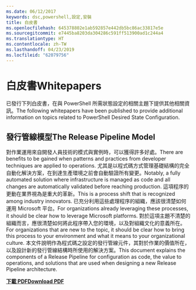 ```yaml
---
ms.date: 06/12/2017
keywords: dsc,powershell,設定,安裝
title: 白皮書
ms.openlocfilehash: 645378802e1ab592857e442db5bc86ac33817e5e
ms.sourcegitcommit: e7445ba8203da304286c591ff513900ad1c244a4
ms.translationtype: HT
ms.contentlocale: zh-TW
ms.lasthandoff: 04/23/2019
ms.locfileid: "62079756"
---
```

# <a name="whitepapers"></a><span data-ttu-id="60005-103">白皮書</span><span class="sxs-lookup"><span data-stu-id="60005-103">Whitepapers</span></span>

<span data-ttu-id="60005-104">已發行下列白皮書，在與 PowerShell 所需狀態設定的相關主題下提供其他相關資訊。</span><span class="sxs-lookup"><span data-stu-id="60005-104">The following whitepapers have been published to provide additional information on topics related to PowerShell Desired State Configuration.</span></span>

## <a name="the-release-pipeline-model"></a><span data-ttu-id="60005-105">發行管線模型</span><span class="sxs-lookup"><span data-stu-id="60005-105">The Release Pipeline Model</span></span>
<span data-ttu-id="60005-106">對作業運用來自開發人員技術的模式與實例時，可以獲得許多好處。</span><span class="sxs-lookup"><span data-stu-id="60005-106">There are benefits to be gained when patterns and practices from developer techniques are applied to operations.</span></span> <span data-ttu-id="60005-107">尤其是以程式碼方式管理基礎結構的完全自動化解決方案，在到達生產環境之前會自動驗證所有變更。</span><span class="sxs-lookup"><span data-stu-id="60005-107">Notably, a fully automated solution where infrastructure is managed as code and all changes are automatically validated before reaching production.</span></span> <span data-ttu-id="60005-108">這項程序的更動在業界視為是重大的革新。</span><span class="sxs-lookup"><span data-stu-id="60005-108">This is a process shift that is recognized among industry innovators.</span></span> <span data-ttu-id="60005-109">已充分利用這些處理程序的組織，應該很清楚如何運用 Microsoft 平台。</span><span class="sxs-lookup"><span data-stu-id="60005-109">For organizations already leveraging these processes, it should be clear how to leverage Microsoft platforms.</span></span> <span data-ttu-id="60005-110">對於這項主題不清楚的組織而言，應很清楚如何將此程序帶入您的環境，以及對組織文化的意義所在。</span><span class="sxs-lookup"><span data-stu-id="60005-110">For organizations that are new to the topic, it should be clear how to bring this process to your environment and what it means to your organizational culture.</span></span> <span data-ttu-id="60005-111">本文件說明作為程式碼之設定的發行管線元件，其對於作業的價值所在，以及設計新的發行管線結構時所使用的解決方案。</span><span class="sxs-lookup"><span data-stu-id="60005-111">This document explains the components of a Release Pipeline for configuration as code, the value to operations, and solutions that are used when designing a new Release Pipeline architecture.</span></span>

<span data-ttu-id="60005-112">**[下載 PDF](http://aka.ms/thereleasepipelinemodelpdf)**</span><span class="sxs-lookup"><span data-stu-id="60005-112">**[Download PDF](http://aka.ms/thereleasepipelinemodelpdf)**</span></span>